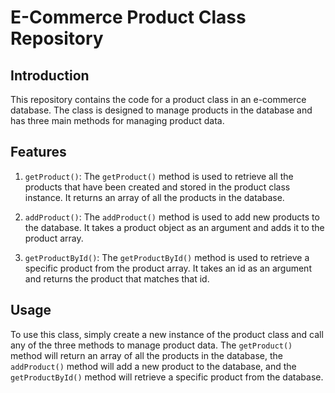 # E-Commerce Product Class Repository

## Introduction
This repository contains the code for a product class in an e-commerce database. The class is designed to manage products in the database and has three main methods for managing product data.

## Features

1. `getProduct()`: 
The `getProduct()` method is used to retrieve all the products that have been created and stored in the product class instance. It returns an array of all the products in the database.

2. `addProduct()`:
The `addProduct()` method is used to add new products to the database. It takes a product object as an argument and adds it to the product array.

3. `getProductById()`:
The `getProductById()` method is used to retrieve a specific product from the product array. It takes an id as an argument and returns the product that matches that id.

## Usage
To use this class, simply create a new instance of the product class and call any of the three methods to manage product data. The `getProduct()` method will return an array of all the products in the database, the `addProduct()` method will add a new product to the database, and the `getProductById()` method will retrieve a specific product from the database.
